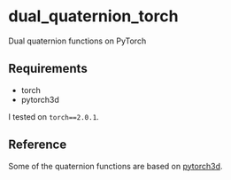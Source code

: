 # dual_quaternion_torch
Dual quaternion functions on PyTorch

## Requirements
- torch  
- pytorch3d

I tested on `torch==2.0.1`.

## Reference
Some of the quaternion functions are based on [pytorch3d](https://github.com/facebookresearch/pytorch3d/tree/main/pytorch3d/transforms).
